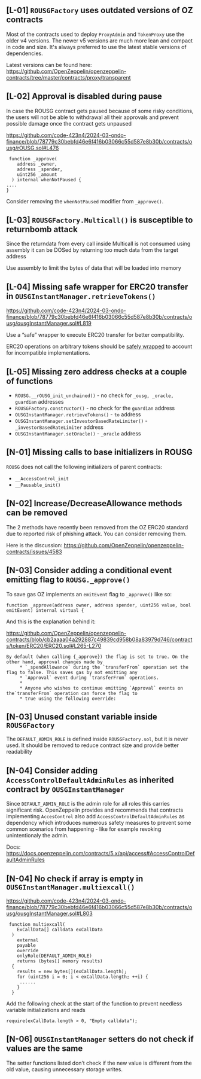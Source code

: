 ## [L-01] `ROUSGFactory` uses outdated versions of OZ contracts

Most of the contracts used to deploy `ProxyAdmin` and `TokenProxy` use the older v4 versions. The newer v5 versions are much more lean and compact in code and size. It's always preferred to use the latest stable versions of dependencies.

Latest versions can be found here:
https://github.com/OpenZeppelin/openzeppelin-contracts/tree/master/contracts/proxy/transparent

## [L-02] Approval is disabled during pause
In case the ROUSG contract gets paused because of some risky conditions, the users will not be able to withdrawal all their approvals and prevent possible damage once the contract gets unpaused

https://github.com/code-423n4/2024-03-ondo-finance/blob/78779c30bebfd46e6f416b03066c55d587e8b30b/contracts/ousg/rOUSG.sol#L476

```solidity
 function _approve(
    address _owner,
    address _spender,
    uint256 _amount
  ) internal whenNotPaused {
....
}
```

Consider removing the `whenNotPaused` modifier from `_approve()`.

## [L-03] `ROUSGFactory.Multicall()` is susceptible to returnbomb attack

Since the returndata from every call inside Multicall is not consumed using assembly it can be DOSed by returning too much data from the target address

Use assembly to limit the bytes of data that will be loaded into memory

## [L-04] Missing safe wrapper for ERC20 transfer in `OUSGInstantManager.retrieveTokens()`

https://github.com/code-423n4/2024-03-ondo-finance/blob/78779c30bebfd46e6f416b03066c55d587e8b30b/contracts/ousg/ousgInstantManager.sol#L819

Use a “safe” wrapper to execute ERC20 transfer for better compatibility.

ERC20 operations on arbitrary tokens should be [safely wrapped](https://docs.openzeppelin.com/contracts/4.x/api/token/erc20#SafeERC20) to account for incompatible implementations.

## [L-05] Missing zero address checks at a couple of functions

- `ROUSG.__rOUSG_init_unchained()` - no check for `_ousg, _oracle, guardian` addresses
- `ROUSGFactory.constructor()` - no check for the `guardian` address
- `OUSGInstantManager.retrieveTokens()` - `to` address
- `OUSGInstantManager.setInvestorBasedRateLimiter()` - `_investorBasedRateLimiter` address
- `OUSGInstantManager.setOracle()` - `_oracle` address

## [N-01] Missing calls to base initializers in ROUSG

`ROUSG` does not call the following initializers of parent contracts:
- `__AccessControl_init`
-  `__Pausable_init()`

## [N-02] Increase/DecreaseAllowance methods can be removed 

The 2 methods have recently been removed from the OZ ERC20 standard due to reported risk of phishing attack. You can consider removing them.

Here is the discussion:
https://github.com/OpenZeppelin/openzeppelin-contracts/issues/4583

## [N-03] Consider adding a conditional event emitting flag to `ROUSG._approve()`

To save gas OZ implements an `emitEvent` flag  to `_approve()` like so:

```
function _approve(address owner, address spender, uint256 value, bool emitEvent) internal virtual {
```

And this is the explanation behind it:

https://github.com/OpenZeppelin/openzeppelin-contracts/blob/cb2aaaa04a292887c49839cd958b08a83979d746/contracts/token/ERC20/ERC20.sol#L265-L270

```
By default (when calling {_approve}) the flag is set to true. On the other hand, approval changes made by
     * `_spendAllowance` during the `transferFrom` operation set the flag to false. This saves gas by not emitting any
     * `Approval` event during `transferFrom` operations.
     *
     * Anyone who wishes to continue emitting `Approval` events on the`transferFrom` operation can force the flag to
     * true using the following override:
```

## [N-03] Unused constant variable inside `ROUSGFactory`

The `DEFAULT_ADMIN_ROLE` is defined inside `ROUSGFactory.sol`, but it is never used. It should be removed to reduce contract size and provide better readability

## [N-04] Consider adding `AccessControlDefaultAdminRules` as inherited contract by `OUSGInstantManager`

Since `DEFAULT_ADMIN_ROLE` is the admin role for all roles this carries significant risk. OpenZeppelin provides and recommends that contracts implementing `AccesControl` also add `AccessControlDefaultAdminRules` as dependency which introduces numerous safety measures to prevent some common scenarios from happening - like for example revoking unintentionaly the admin.


Docs:
https://docs.openzeppelin.com/contracts/5.x/api/access#AccessControlDefaultAdminRules

## [N-04] No check if array is empty in `OUSGInstantManager.multiexcall()`

https://github.com/code-423n4/2024-03-ondo-finance/blob/78779c30bebfd46e6f416b03066c55d587e8b30b/contracts/ousg/ousgInstantManager.sol#L803

```
 function multiexcall(
    ExCallData[] calldata exCallData
  )
    external
    payable
    override
    onlyRole(DEFAULT_ADMIN_ROLE)
    returns (bytes[] memory results)
  {
    results = new bytes[](exCallData.length);
    for (uint256 i = 0; i < exCallData.length; ++i) {
     ......
    }
  }
```

Add the following check at the start of the function to prevent needless variable initializations and reads 

```
require(exCallData.length > 0, "Empty calldata");
```

## [N-06] `OUSGInstantManager` setters do not check if values are the same

The setter functions listed don’t check if the new value is different from the old value, causing unnecessary storage writes.